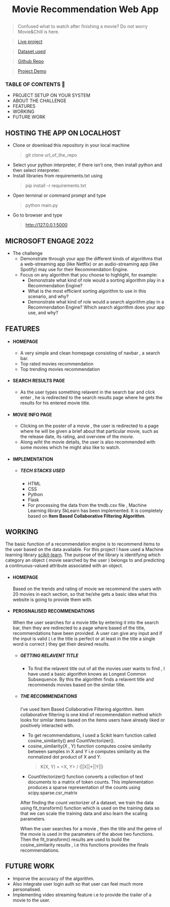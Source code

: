 
# <p align="center"> Movie Recommendation Web App </p>
> Confused what to watch after finishing a movie? Do not worry Movie&Chill is here.

> [Live project](https://movieandchill.herokuapp.com)

> [Dataset used](https://www.kaggle.com/datasets/tmdb/tmdb-movie-metadata)

> [Github Repo](https://github.com/souravkumardubey/Engage22_Project)

> [Project Demo](https://youtu.be/v6cmuAiuaNg)

### TABLE OF CONTENTS 📙

- PROJECT SETUP ON YOUR SYSTEM
- ABOUT THE CHALLENGE
- FEATURES
- WORKING
- FUTURE WORK

## HOSTING THE APP ON LOCALHOST
  - Clone or download this repository in your local machine
    <br>
    > git clone url_of_the_repo
  - Select your python interpreter, if there isn't one, then install python and then select interpreter.
  - Install libraries from requirements.txt using
    <br>
    > pip install -r requirements.txt
  - Open terminal or command prompt and type
    <br>
    > python main.py
  - Go to browser and type
    <br>
    > http://127.0.0.1:5000

## MICROSOFT ENGAGE 2022

- The challenge
  - Demonstrate through your app the different kinds of algorithms that a web-streaming app (like Netflix) or an audio-streaming app (like Spotify) may use for their Recommendation Engine.
  - Focus on any algorithm that you choose to highlight, for example:
    - Demonstrate what kind of role would a sorting algorithm play in a Recommendation Engine?
    - What is the most efficient sorting algorithm to use in this scenario, and why?
    - Demonstrate what kind of role would a search algorithm play in a Recommendation Engine? Which search algorithm does your app use, and why?

## FEATURES

- #### HOMEPAGE
  - A very simple and clean homepage consisting of navbar , a search bar.
  - Top rated movies recommendation
  - Top trending movies recommendation

- #### SEARCH RESULTS PAGE
    - As the user types something relavent in the search bar and click enter , he is redirected to the search results page where he gets the results for his entered movie title.

- #### MOVIE INFO PAGE
    -  Clicking on the poster of a movie , the user is redirected to a page where he will be given a brief about that particular movie, such as the release date, its rating, and overview of the movie.
    -  Along wiht the movie details, the user is also recommended with some movies which he might also like to watch.

- #### IMPLEMENTATION
    - ##### TECH STACKS USED
      - HTML
      - CSS
      - Python
      - Flask
      - For processing the data from the tmdb.csv file , Machine Learning library SkLearn has been implemented. It is completely based on <span style = "font-weight: bold;">Item Based Collaborative Filtering Algorithm</span>.

## WORKING
The basic function of a recommendation engine is to recommend items to the user based on the data available. For this project I have used a Machine learning library [scikit-learn](https://scikit-learn.org/stable/).
The purpose of the library is identifying which category an object ( movie searched by the user ) belongs to and predicting a continuous-valued attribute associated with an object.

- #### HOMEPAGE
  Based on the trends and rating of movie we recommend the users with 20 movies in each section, so that he/she gets a basic idea what this website is going to provide them with.
- #### PEROSNALISED RECOMMENDATIONS
  When the user searches for a movie title by entering it into the search bar, then they are redirected to a page where based of the title, recommendations have been provided. A user can give any input and if the input is valid ( i.e the title is perfect or at least in the title a single word is correct ) they get their desired results.
  - ##### GETTING RELAVENT TITLE
    - To find the relavent title out of all the movies user wants to find , I have used a basic algorithm knows as Longest Common Subsequence. By this the algorithm finds a relavent title and recommends movies based on the similar title.
  - ##### THE RECOMMENDATIONS
    I've used Item Based Collaborative Filtering algorithm. Item collaborative filtering is one kind of recommendation method which looks for similar items based on the items users have already liked or positively interacted with. 
    - To get recommendations, I used a Scikit learn function called cosine_similarity() and CountVectorizer().
    - cosine_similarity(X , Y) function computes cosine similarity between samples in X and Y i.e computes similarity as the normalized dot product of X and Y.
      > K(X, Y) = <X, Y> / (||X||*||Y||)
    - CountVectorizer() function converts a collection of text documents to a matrix of token counts. This implementation produces a sparse representation of the counts using scipy.sparse.csr_matrix
    
    After finding the count vectorizer of a dataset, we train the data using fit_transform() function which is used on the training data so that we can scale the training data and also learn the scaling parameters.
    
    When the user searches for a movie , then the title and the genre of the movie is used in the parameters of the above two functions. Then the fit_transform() results are used to build the cosine_similarity results , i.e this functions provides the finals recommendations.

## FUTURE WORK
  - Imporve the accuracy of the algorithm.
  - Also integrate user login auth so that user can feel much more personalised.
  - Implementing video streaming feature i.e to provide the trailer of a movie to the user.
